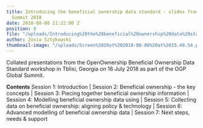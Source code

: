 ```yaml
---
title: Introducing the beneficial ownership data standard - slides from the OGP Global
  Summit 2018
date: 2018-08-08 11:22:00 Z
position: 0
file: "/uploads/Introducing%20the%20beneficial%20ownership%20data%20standard%20-%20slides%20from%20the%20OGP%20Global%20Summit%202018.pdf"
author: Zosia Sztykowski
thumbnail-image: "/uploads/Screen%20Shot%202018-08-08%20at%2015.49.54.png"
---
```


Collated presentations from the OpenOwnership Beneficial Ownership Data Standard workshop in Tblisi, Georgia on 16 July 2018 as part of the OGP Global Summit.

**Contents**
Session 1: Introduction | Session 2: Beneficial ownership - the key concepts | Session 3: Piecing together beneficial ownership information | Session 4: Modelling beneficial ownership data using | Session 5: Collecting data on beneficial ownership: aligning policy & technology | Session 6: Advanced modelling of beneficial ownership data | Session 7: Next steps, needs & support